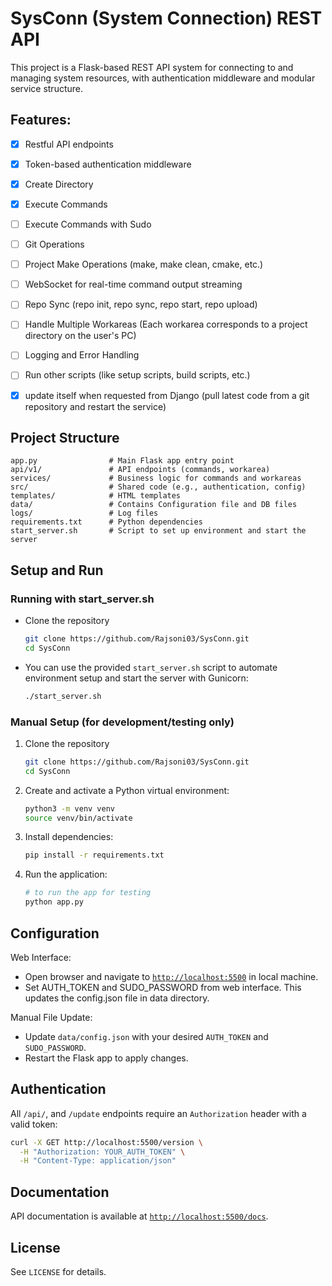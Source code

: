 # SysConn (System Connection) REST API

This project is a Flask-based REST API system for connecting to and managing system resources, with authentication middleware and modular service structure.


## Features:
- [x] Restful API endpoints
- [x] Token-based authentication middleware
- [x] Create Directory
- [x] Execute Commands
- [ ] Execute Commands with Sudo
- [ ] Git Operations
- [ ] Project Make Operations (make, make clean, cmake, etc.)
- [ ] WebSocket for real-time command output streaming
- [ ] Repo Sync (repo init, repo sync, repo start, repo upload)
- [ ] Handle Multiple Workareas (Each workarea corresponds to a project directory on the user's PC)
- [ ] Logging and Error Handling
- [ ] Run other scripts (like setup scripts, build scripts, etc.)
- [x] update itself when requested from Django (pull latest code from a git repository and restart the service)


## Project Structure

```
app.py                # Main Flask app entry point
api/v1/               # API endpoints (commands, workarea)
services/             # Business logic for commands and workareas
src/                  # Shared code (e.g., authentication, config)
templates/            # HTML templates
data/                 # Contains Configuration file and DB files
logs/                 # Log files
requirements.txt      # Python dependencies
start_server.sh       # Script to set up environment and start the server
```


## Setup and Run

### Running with start_server.sh

  - Clone the repository
    ```sh
    git clone https://github.com/Rajsoni03/SysConn.git
    cd SysConn
    ```
  - You can use the provided `start_server.sh` script to automate environment setup and start the server with Gunicorn:

    ```sh
    ./start_server.sh
    ```

### Manual Setup (for development/testing only)

1. Clone the repository
    ```sh
    git clone https://github.com/Rajsoni03/SysConn.git
    cd SysConn
    ```
2. Create and activate a Python virtual environment:
    ```sh
    python3 -m venv venv
    source venv/bin/activate
    ```
3. Install dependencies:
    ```sh
    pip install -r requirements.txt
    ```
4. Run the application:
    ```sh
    # to run the app for testing
    python app.py
    ```


## Configuration
Web Interface:
- Open browser and navigate to [`http://localhost:5500`](http://localhost:5500) in local machine.
- Set AUTH_TOKEN and SUDO_PASSWORD from web interface. This updates the config.json file in data directory.

Manual File Update:
- Update `data/config.json` with your desired `AUTH_TOKEN` and `SUDO_PASSWORD`.
- Restart the Flask app to apply changes.


## Authentication

All `/api/`, and `/update` endpoints require an `Authorization` header with a valid token:

```sh
curl -X GET http://localhost:5500/version \
  -H "Authorization: YOUR_AUTH_TOKEN" \
  -H "Content-Type: application/json"
```

## Documentation

API documentation is available at [`http://localhost:5500/docs`](http://localhost:5500/docs).

## License

See `LICENSE` for details.
